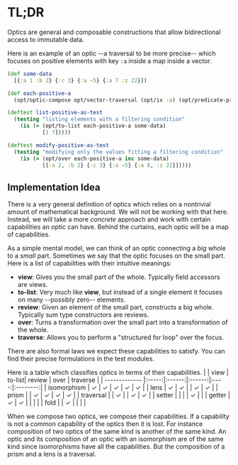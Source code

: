 # TL;DR

Optics are general and composable constructions that allow bidirectional access to immutable data.

Here is an example of an optic --a traversal to be more precise-- which focuses on positive elements with key `:a` inside a map inside a vector.

```clojure
(def some-data
  [{:a 1 :b 2} {:c 3} {:a -5} {:a 7 :z 22}])

(def each-positive-a
  (opt/optic-compose opt/vector-traversal (opt/ix :a) (opt/predicate-prism "positive" #(> % 0))))

(deftest list-positive-as-test
  (testing "listing elements with a filtering condition"
    (is (= (opt/to-list each-positive-a some-data)
           [1 7]))))

(deftest modify-positive-as-test
  (testing "modifying only the values fitting a filtering condition"
    (is (= (opt/over each-positive-a inc some-data)
           [{:a 2, :b 2} {:c 3} {:a -5} {:a 8, :z 22}]))))
```

## Implementation Idea

There is a very general definition of optics which relies on a nontrivial amount of mathematical background. We will not be working with that here. Instead, we will take a more *concrete* approach and work with certain capabilities an optic can have. Behind the curtains, each optic will be a map of capabilities.

As a simple mental model, we can think of an optic connecting a *big* whole to a *small* part. Sometimes we say that the optic focuses on the small part. Here is a list of capabilities with their intuitive meanings:

* **view**: Gives you the small part of the whole. Typically field accessors are views.
* **to-list**: Very much like **view**, but instead of a single element it focuses on many --possibly zero-- elements.
* **review**: Given an element of the small part, constructs a big whole. Typically sum type constructors are reviews.
* **over**: Turns a transformation over the small part into a transformation of the whole.
* **traverse**: Allows you to perform a "structured for loop" over the focus.

There are also formal laws we expect these capabilities to satisfy. You can find their precise formulations in the test modules.

Here is a table which classifies optics in terms of their capabilities.
|               |  view | to-list| review | over | traverse |
| ------------- |:-----:|:------:|:------:|:----:|:--------:|
| isomorphism   |   ✓   |    ✓   |   ✓    |  ✓   |    ✓     |
| lens          |   ✓   |    ✓   |        |  ✓   |    ✓     |
| prism         |       |    ✓   |   ✓    |  ✓   |    ✓     |
| traversal     |       |    ✓   |        |  ✓   |    ✓     |
| setter        |       |        |        |  ✓   |          |
| getter        |   ✓   |    ✓   |        |      |          |
| fold          |       |    ✓   |        |      |          |

When we compose two optics, we compose their capabilities. If a capability is not a common capability of the optics then it is lost. For instance composition of two optics of the same kind is another of the same kind. An optic and its composition of an optic with an isomorphism are of the same kind since isomorphisms have all the capabilities. But the composition of a prism and a lens is a traversal.
